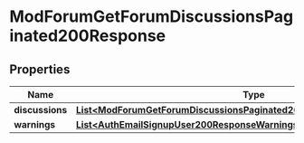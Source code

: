 

# ModForumGetForumDiscussionsPaginated200Response


## Properties

| Name | Type | Description | Notes |
|------------ | ------------- | ------------- | -------------|
|**discussions** | [**List&lt;ModForumGetForumDiscussionsPaginated200ResponseDiscussionsInner&gt;**](ModForumGetForumDiscussionsPaginated200ResponseDiscussionsInner.md) |  |  |
|**warnings** | [**List&lt;AuthEmailSignupUser200ResponseWarningsInner&gt;**](AuthEmailSignupUser200ResponseWarningsInner.md) |  |  [optional] |



